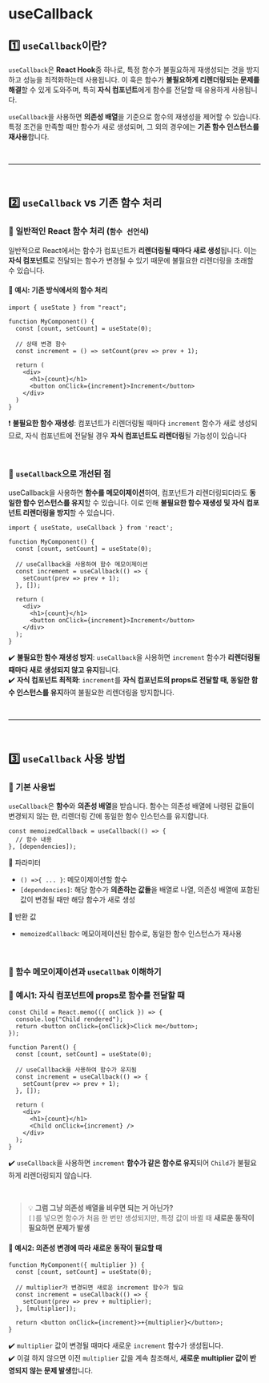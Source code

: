 # useCallback
## 1️⃣ `useCallback`이란?
`useCallback`은 **React Hook**중 하나로, 특정 함수가 불필요하게 재생성되는 것을 방지하고 성능을 최적화하는데 사용됩니다. 이 훅은 함수가 **불필요하게 리렌더링되는 문제를 해결**할 수 있게 도와주며, 특히 **자식 컴포넌트**에게 함수를 전달할 때 유용하게 사용됩니다.  

`useCallback`을 사용하면 **의존성 배열**을 기준으로 함수의 재생성을 제어할 수 있습니다. 특정 조건을 만족할 때만 함수가 새로 생성되며, 그 외의 경우에는 **기존 함수 인스턴스를 재사용**합니다.

<br>

- - - 

<br>

## 2️⃣ `useCallback` vs 기존 함수 처리
### 🔹 일반적인 React 함수 처리 (`함수 선언식`)
일반적으로 React에서는 함수가 컴포넌트가 **리렌더링될 때마다 새로 생성**됩니다.
이는 **자식 컴포넌트**로 전달되는 함수가 변경될 수 있기 때문에 불필요한 리렌더링을 초래할 수 있습니다.

#### 🧐 예시: 기존 방식에서의 함수 처리
```tsx
import { useState } from "react";

function MyComponent() {
  const [count, setCount] = useState(0);

  // 상태 변경 함수
  const increment = () => setCount(prev => prev + 1);

  return (
    <div>
      <h1>{count}</h1>
      <button onClick={increment}>Increment</button>
    </div>
  )
}
```
❗ **불필요한 함수 재생성**: 컴포넌트가 리렌더링될 때마다 `increment` 함수가 새로 생성되므로, 자식 컴포넌트에 전달될 경우 **자식 컴포넌트도 리렌더링**될 가능성이 있습니다

<br>

### 🔹 `useCallback`으로 개선된 점
useCallback을 사용하면 **함수를 메모이제이션**하여,
컴포넌트가 리렌더링되더라도 **동일한 함수 인스턴스를 유지**할 수 있습니다.
이로 인해 **불필요한 함수 재생성 및 자식 컴포넌트 리렌더링을 방지**할 수 있습니다.

```tsx
import { useState, useCallback } from 'react';

function MyComponent() {
  const [count, setCount] = useState(0);

  // useCallback을 사용하여 함수 메모이제이션
  const increment = useCallback(() => {
    setCount(prev => prev + 1);
  }, []);

  return (
    <div>
      <h1>{count}</h1>
      <button onClick={increment}>Increment</button>
    </div>
  );
}

```
✔️ **불필요한 함수 재생성 방지**: `useCallback`을 사용하면 `increment` 함수가 **리렌더링될 때마다 새로 생성되지 않고 유지**됩니다.  
✔️ **자식 컴포넌트 최적화**: `increment`를 **자식 컴포넌트의 props로 전달할 때, 동일한 함수 인스턴스를 유지**하여 불필요한 리렌더링을 방지합니다.

<br>

- - - 

<br>

## 3️⃣ `useCallback` 사용 방법
### 🔹 기본 사용법
`useCallback`은 **함수**와 **의존성 배열**을 받습니다. 함수는 의존성 배열에 나령된 값들이 변경되지 않는 한, 리렌더링 간에 동일한 함수 인스턴스를 유지합니다.
```tsx
const memoizedCallback = useCallback(() => {
  // 함수 내용
}, [dependencies]);
```
📌 파라미터
- `() =>{ ... }`: 메모이제이션할 함수
- `[dependencies]`: 해당 함수가 **의존하는 값들**을 배열로 나열, 의존성 배열에 포함된 값이 변경될 때만 해당 함수가 새로 생성

📌 반환 값
- `memoizedCallback`: 메모이제이션된 함수로, 동일한 함수 인스턴스가 재사용

<br>

### 🔹 함수 메모이제이션과 `useCallbak` 이해하기
### 🧐 예시1: 자식 컴포넌트에 props로 함수를 전달할 때
```tsx
const Child = React.memo(({ onClick }) => {
  console.log("Child rendered");
  return <button onClick={onClick}>Click me</button>;
});

function Parent() {
  const [count, setCount] = useState(0);

  // useCallback을 사용하여 함수가 유지됨
  const increment = useCallback(() => {
    setCount(prev => prev + 1);
  }, []);

  return (
    <div>
      <h1>{count}</h1>
      <Child onClick={increment} />
    </div>
  );
}
```
✔️ `useCallback`을 사용하면 `increment` **함수가 같은 함수로 유지**되어 `Child`가 불필요하게 리렌더링되지 않습니다.  

<br>

>💡 **그럼 그냥 의존성 배열을 비우면 되는 거 아닌가?**  
`[]`를 넣으면 함수가 처음 한 번만 생성되지만, 특정 값이 바뀔 때 **새로운 동작이 필요하면 문제가 발생**



#### 🧐 예시2: 의존성 변경에 따라 새로운 동작이 필요할 때
```tsx
function MyComponent({ multiplier }) {
  const [count, setCount] = useState(0);

  // multiplier가 변경되면 새로운 increment 함수가 필요
  const increment = useCallback(() => {
    setCount(prev => prev + multiplier);
  }, [multiplier]);

  return <button onClick={increment}>+{multiplier}</button>;
}
```
✔️ `multiplier` 값이 변경될 때마다 새로운 `increment` 함수가 생성됩니다.  
✔️ 이걸 하지 않으면 이전 `multiplier` 값을 계속 참조해서, **새로운 multiplier 값이 반영되지 않는 문제 발생**합니다.

<br>

